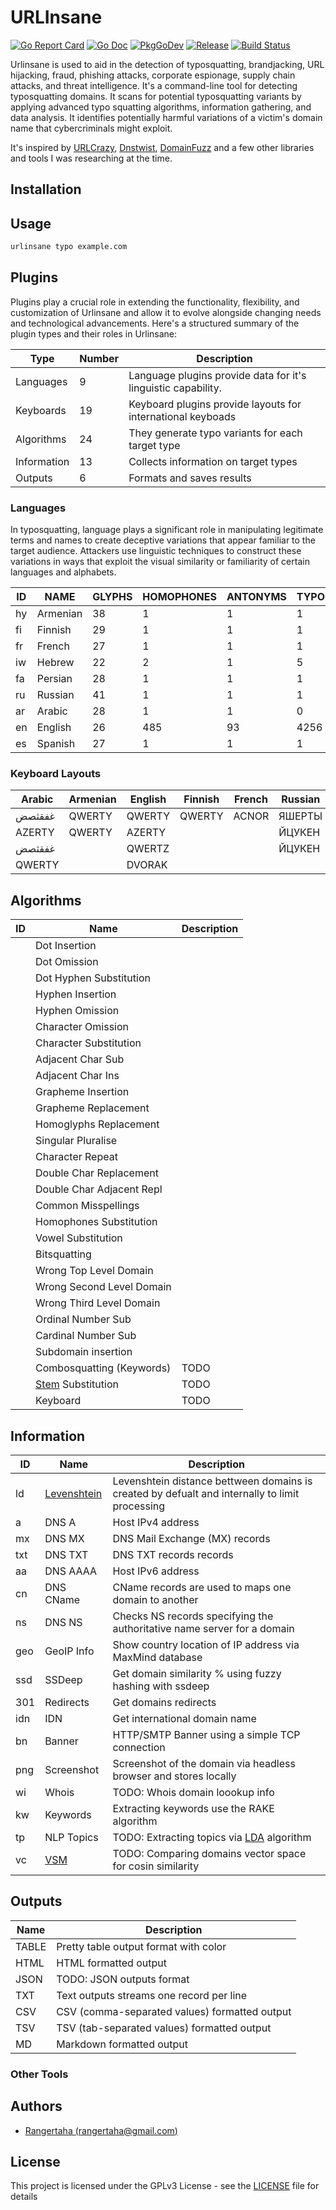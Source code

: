 # URLInsane

[![Go Report Card](https://goreportcard.com/badge/github.com/rangertaha/urlinsane?style=flat-square)](https://goreportcard.com/report/github.com/rangertaha/urlinsane) [![Go Doc](https://img.shields.io/badge/godoc-reference-blue.svg?style=flat-square)](http://godoc.org/github.com/rangertaha/urlinsane) [![PkgGoDev](https://pkg.go.dev/badge/github.com/rangertaha/urlinsane)](https://pkg.go.dev/github.com/github.com/rangertaha/urlinsane) [![Release](https://img.shields.io/github/release/rangertaha/urlinsane.svg?style=flat-square)](https://github.com/rangertaha/urlinsane/releases/latest) [![Build Status](https://github.com/rangertaha/urlinsane/actions/workflows/go.yml/badge.svg)](https://github.com/rangertaha/urlinsane/actions/workflows/go.yml)

Urlinsane is used to aid in the detection of typosquatting, brandjacking, URL hijacking, fraud, phishing attacks, corporate espionage, supply chain attacks, and threat intelligence. It's a command-line tool for detecting typosquatting domains. It scans for potential typosquatting variants by applying advanced typo squatting algorithms, information gathering, and data analysis.  It identifies potentially harmful variations of a victim's domain name that cybercriminals might exploit. 

It's inspired by [URLCrazy](https://morningstarsecurity.com/research/urlcrazy), [Dnstwist](https://github.com/elceef/dnstwist), [DomainFuzz](https://github.com/monkeym4ster/DomainFuzz) and a few other libraries and tools I was researching at the time.





## Installation


## Usage

```bash
urlinsane typo example.com 
```



## Plugins

Plugins play a crucial role in extending the functionality, flexibility, and customization of Urlinsane and allow it to evolve alongside changing needs and technological advancements. Here's a structured summary of the plugin types and their roles in Urlinsane:

|    Type     | Number  | Description |
|-------------|--------|--------------|
| Languages   |    9   | Language plugins provide data for it's linguistic capability. |
| Keyboards   |    19  | Keyboard plugins provide layouts for international keyboads |
| Algorithms  |    24  | They generate typo variants for each target type |
| Information |    13  | Collects information on target types |
| Outputs     |    6   | Formats and saves results  |


### Languages

In typosquatting, language plays a significant role in manipulating legitimate terms and names to create deceptive variations that appear familiar to the target audience. Attackers use linguistic techniques to construct these variations in ways that exploit the visual similarity or familiarity of certain languages and alphabets.



| ID        | NAME        | GLYPHS      |HOMOPHONES  |ANTONYMS      |TYPOS  |CARDINAL  |ORDINAL  |STEMS |
|-----------|-------------|-------------|------------|--------------|-------|----------|---------|------|                                                         
|hy| Armenian |    38      |    1     |   1  |   1  |     24   |    0  |   0|
|fi| Finnish  |    29      |    1     |   1  |   1   |    11   |    1  |   0|
|fr| French    |   27      |    1      |  1  |   1   |    11  |    10   |  0|
|iw| Hebrew    |   22      |    2      |  1  |   5   |    11  |     0   |  0|
|fa| Persian   |   28      |    1      |  1  |   1    |   11  |     0  |   0|
|ru| Russian   |   41     |     1     |   1  |   1    |   44  |    10  |   0|
|ar |Arabic    |   28     |     1     |   1  |   0    |   11  |    11  |   0|
|en| English   |   26     |   485     |  93 | 4256    |   10  |     9  |   0|
|es| Spanish   |   27     |     1     |   1  |   1    |   31 |      4  |   0|




### Keyboard Layouts

|  Arabic | Armenian  | English  | Finnish |  French   | Russian | Spanish | Hebrew  | Persian | 
|----------|----------|----------|---------|-----------|---------|--------|----------|---------|
| غفقثصض   | QWERTY   |  QWERTY  | QWERTY  | ACNOR     | ЯШЕРТЫ  | QWERTY | Standard | Farsi   |
| AZERTY   | QWERTY   |  AZERTY  |         |           | ЙЦУКЕН  | QWERTY |         |   |
| غفقثصض   |          |  QWERTZ  |         |           | ЙЦУКЕН  |        |         |  |
| QWERTY   |          |  DVORAK  |         |           |         |        |         ||



## Algorithms


| ID | Name                         | Description |
|----|------------------------------|-------------|
|    | Dot Insertion                 |             |
|    | Dot Omission                 |             |
|    | Dot Hyphen Substitution                 |             |
|    | Hyphen Insertion               |             |
|    | Hyphen Omission                |             |
|    | Character Omission           |             |
|    | Character Substitution                  |             |
|    | Adjacent Char Sub |             |
|    | Adjacent Char Ins    |             |
|    | Grapheme Insertion                      |             |
|    | Grapheme Replacement                      |             |
|    | Homoglyphs Replacement                      |             |
|    | Singular Pluralise              |             |
|    | Character Repeat                |             |
|    | Double Char Replacement    |             |
|    | Double Char Adjacent Repl    |             |
|    | Common Misspellings             |             |
|    | Homophones Substitution                     |             |
|    | Vowel Substitution                  |             |
|    | Bitsquatting                    |             |
|    | Wrong Top Level Domain          |             | 
|    | Wrong Second Level Domain       |             | 
|    | Wrong Third Level Domain        |             |
|    | Ordinal Number Sub             |             |
|    | Cardinal Number Sub           |             | 
|    | Subdomain insertion             |             |
|    | Combosquatting (Keywords)       | TODO            |
|    | [Stem](https://en.wikipedia.org/wiki/Stemming) Substitution       | TODO            |
|    | Keyboard        | TODO            |


## Information


| ID  | Name       | Description  |
|-----|-------------------|--------------|
| ld   | [Levenshtein](https://en.wikipedia.org/wiki/Levenshtein_distance)     | Levenshtein distance bettween domains is created by defualt and  internally to limit processing|
| a   | DNS A      | Host IPv4 address |
| mx  | DNS MX     | DNS Mail Exchange (MX) records|
| txt | DNS TXT    | DNS TXT records records |
| aa  | DNS AAAA   | Host IPv6 address|
| cn  | DNS CName  | CName records are used to maps one domain to another |
| ns  | DNS NS     | Checks NS records specifying the authoritative name server for a domain |
| geo | GeoIP Info | Show country location of IP address via MaxMind database|
| ssd | SSDeep     | Get domain similarity % using fuzzy hashing with ssdeep|
| 301 | Redirects  | Get domains redirects |
| idn | IDN        | Get international domain name |
| bn  | Banner     | HTTP/SMTP Banner using a simple TCP connection |
| png | Screenshot | Screenshot of the domain via headless browser and stores locally |
| wi  | Whois      | TODO: Whois domain loookup info |
| kw  | Keywords   | Extracting keywords use the RAKE algorithm |
| tp  | NLP Topics | TODO: Extracting topics via [LDA](https://en.wikipedia.org/wiki/Latent_Dirichlet_allocation) algorithm |
| vc  | [VSM](https://en.wikipedia.org/wiki/Vector_space_model)    | TODO: Comparing domains vector space for cosin similarity |


## Outputs

| Name  | Description | 
|-------|-------------|
| TABLE |Pretty table output format with color         |  
| HTML  | HTML formatted output        |   
| JSON  | TODO: JSON outputs format        |  
| TXT   | Text outputs streams one record per line        | 
| CSV   | CSV (comma-separated values) formatted output        |    
| TSV   | TSV (tab-separated values) formatted output        |   
| MD    |Markdown formatted output         |   






###  Other Tools









## Authors

* [Rangertaha (rangertaha@gmail.com)](https://github.com/rangertaha)

## License

This project is licensed under the GPLv3 License - see the [LICENSE](LICENSE) file for details






